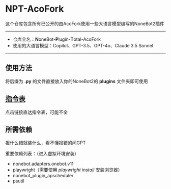 # NPT-AcoFork

这个仓库包含所有已公开的由AcoFork使用一些大语言模型编写的NoneBot2插件

___

 - 仓库全名：**N**oneBot-**P**lugin-**T**otal-AcoFork
 - 使用的大语言模型：Copilot、GPT-3.5、GPT-4o、Claude 3.5 Sonnet

___


## 使用方法
将后缀为 **.py** 的文件直接放入你的NoneBot2的 **plugins** 文件夹即可使用

## [指令表](https://hfs.acofork.top/help.html)
点击链接直达指令表，可能不全

## 所需依赖
报什么错就装什么，看不懂报错的问GPT

重要依赖列表：（进入虚拟环境安装）
 - nonebot.adapters.onebot.v11
 - playwright（需要使用 *playwright install* 安装浏览器）
 - nonebot_plugin_apscheduler
 - psutil
